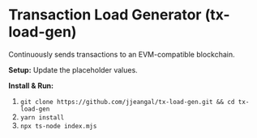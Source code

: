 # Transaction Load Generator (tx-load-gen)

Continuously sends transactions to an EVM-compatible blockchain.

**Setup:** Update the placeholder values.

**Install & Run:**
1. `git clone https://github.com/jjeangal/tx-load-gen.git && cd tx-load-gen`
2. `yarn install`
3. `npx ts-node index.mjs`

